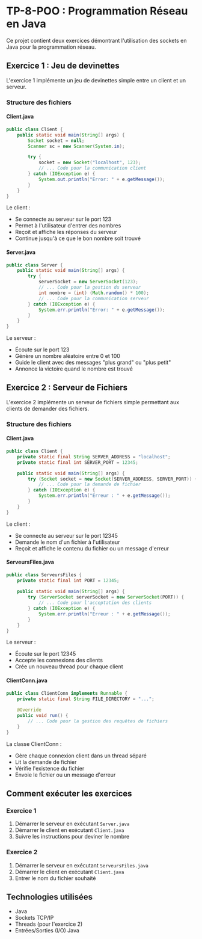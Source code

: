 # TP-8-POO : Programmation Réseau en Java

Ce projet contient deux exercices démontrant l'utilisation des sockets en Java pour la programmation réseau.

## Exercice 1 : Jeu de devinettes

L'exercice 1 implémente un jeu de devinettes simple entre un client et un serveur.

### Structure des fichiers

#### Client.java
```java
public class Client {
    public static void main(String[] args) {
        Socket socket = null;
        Scanner sc = new Scanner(System.in);

        try {
            socket = new Socket("localhost", 123);
            // ... Code pour la communication client
        } catch (IOException e) {
            System.out.println("Error: " + e.getMessage());
        }
    }
}
```

Le client :
- Se connecte au serveur sur le port 123
- Permet à l'utilisateur d'entrer des nombres
- Reçoit et affiche les réponses du serveur
- Continue jusqu'à ce que le bon nombre soit trouvé

#### Server.java
```java
public class Server {
    public static void main(String[] args) {
        try {
            serverSocket = new ServerSocket(123);
            // ... Code pour la gestion du serveur
            int nombre = (int) (Math.random() * 100);
            // ... Code pour la communication serveur
        } catch (IOException e) {
            System.err.println("Error: " + e.getMessage());
        }
    }
}
```

Le serveur :
- Écoute sur le port 123
- Génère un nombre aléatoire entre 0 et 100
- Guide le client avec des messages "plus grand" ou "plus petit"
- Annonce la victoire quand le nombre est trouvé

## Exercice 2 : Serveur de Fichiers

L'exercice 2 implémente un serveur de fichiers simple permettant aux clients de demander des fichiers.

### Structure des fichiers

#### Client.java
```java
public class Client {
    private static final String SERVER_ADDRESS = "localhost";
    private static final int SERVER_PORT = 12345;

    public static void main(String[] args) {
        try (Socket socket = new Socket(SERVER_ADDRESS, SERVER_PORT)) {
            // ... Code pour la demande de fichier
        } catch (IOException e) {
            System.err.println("Erreur : " + e.getMessage());
        }
    }
}
```

Le client :
- Se connecte au serveur sur le port 12345
- Demande le nom d'un fichier à l'utilisateur
- Reçoit et affiche le contenu du fichier ou un message d'erreur

#### ServeursFiles.java
```java
public class ServeursFiles {
    private static final int PORT = 12345;
    
    public static void main(String[] args) {
        try (ServerSocket serverSocket = new ServerSocket(PORT)) {
            // ... Code pour l'acceptation des clients
        } catch (IOException e) {
            System.err.println("Erreur : " + e.getMessage());
        }
    }
}
```

Le serveur :
- Écoute sur le port 12345
- Accepte les connexions des clients
- Crée un nouveau thread pour chaque client

#### ClientConn.java
```java
public class ClientConn implements Runnable {
    private static final String FILE_DIRECTORY = "...";
    
    @Override
    public void run() {
        // ... Code pour la gestion des requêtes de fichiers
    }
}
```

La classe ClientConn :
- Gère chaque connexion client dans un thread séparé
- Lit la demande de fichier
- Vérifie l'existence du fichier
- Envoie le fichier ou un message d'erreur

## Comment exécuter les exercices

### Exercice 1
1. Démarrer le serveur en exécutant `Server.java`
2. Démarrer le client en exécutant `Client.java`
3. Suivre les instructions pour deviner le nombre

### Exercice 2
1. Démarrer le serveur en exécutant `ServeursFiles.java`
2. Démarrer le client en exécutant `Client.java`
3. Entrer le nom du fichier souhaité

## Technologies utilisées
- Java
- Sockets TCP/IP
- Threads (pour l'exercice 2)
- Entrées/Sorties (I/O) Java
